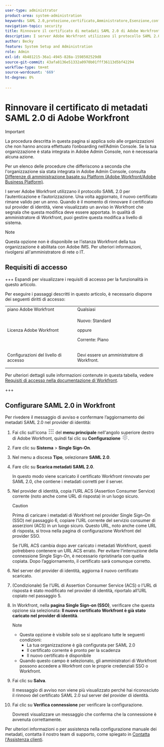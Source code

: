 ```yaml
---
user-type: administrator
product-area: system-administration
keywords: SAML 2.0,protezione,certificato,Amministratore,Esenzione,configura,metadati
navigation-topic: security
title: Rinnovare il certificato di metadati SAML 2.0 di Adobe Workfront
description: I server Adobe Workfront utilizzano il protocollo SAML 2.0 per l’autenticazione e l’autorizzazione. Una volta aggiornato, il nuovo certificato rimane valido per un anno. Quando è il momento di rinnovare il certificato sul provider di identità, viene visualizzato un avviso in Workfront che segnala che questa modifica deve essere apportata. In qualità di amministratore di Workfront, puoi gestire questa modifica a livello di sistema.
author: Becky
feature: System Setup and Administration
role: Admin
exl-id: 4b481215-36a1-4945-828a-1598502529d8
source-git-commit: 43afa8136e51332a0970b01fff36113d5bf42294
workflow-type: tm+mt
source-wordcount: '669'
ht-degree: 0%

---
```


# Rinnovare il certificato di metadati SAML 2.0 di Adobe Workfront

>[!IMPORTANT]
>
>La procedura descritta in questa pagina si applica solo alle organizzazioni che non hanno ancora effettuato l’onboarding nell’Admin Console. Se la tua organizzazione è stata integrata in Adobe Admin Console, non è necessaria alcuna azione.
>
>Per un elenco delle procedure che differiscono a seconda che l&#39;organizzazione sia stata integrata in Adobe Admin Console, consulta [Differenze di amministrazione basate su Platform (Adobe Workfront/Adobe Business Platform)](../../../administration-and-setup/get-started-wf-administration/actions-in-admin-console.md).

I server Adobe Workfront utilizzano il protocollo SAML 2.0 per l’autenticazione e l’autorizzazione. Una volta aggiornato, il nuovo certificato rimane valido per un anno. Quando è il momento di rinnovare il certificato sul provider di identità, viene visualizzato un avviso in Workfront che segnala che questa modifica deve essere apportata. In qualità di amministratore di Workfront, puoi gestire questa modifica a livello di sistema.

<!--Use this Important note box in the last few weeks before each update.

You must take action to update the metadata in your identity provider with the information from the renewed certificate before the specified date. Mismatched certificates can keep your users from logging in to Workfront after November 22, 2022.
 
-->

>[!NOTE]
>
>Questa opzione non è disponibile se l’istanza Workfront della tua organizzazione è abilitata con Adobe IMS. Per ulteriori informazioni, rivolgersi all&#39;amministratore di rete o IT.

## Requisiti di accesso

+++ Espandi per visualizzare i requisiti di accesso per la funzionalità in questo articolo.

Per eseguire i passaggi descritti in questo articolo, è necessario disporre dei seguenti diritti di accesso:

<table style="table-layout:auto"> 
 <col> 
 <col> 
 <tbody> 
  <tr> 
   <td role="rowheader">piano Adobe Workfront</td> 
   <td>Qualsiasi</td> 
  </tr> 
 <tr> 
  <td role="rowheader">Licenza Adobe Workfront</td> 
  <td> <p>Nuovo: Standard </p>
 <p>oppure</p> 
<p>Corrente: Piano </p> 
</td> 
 </tr>   
 <tr> 
   <td role="rowheader">Configurazioni del livello di accesso</td> 
   <td> <p>Devi essere un amministratore di Workfront.</p> </td> 
  </tr> 
 </tbody> 
</table>

Per ulteriori dettagli sulle informazioni contenute in questa tabella, vedere [Requisiti di accesso nella documentazione di Workfront](/help/quicksilver/administration-and-setup/add-users/access-levels-and-object-permissions/access-level-requirements-in-documentation.md).

+++

## Configurare SAML 2.0 in Workfront

Per rivedere il messaggio di avviso e confermare l’aggiornamento dei metadati SAML 2.0 nel provider di identità:

1. Fai clic sull&#39;icona ![](assets/main-menu-icon.png) del **menu principale** nell&#39;angolo superiore destro di Adobe Workfront, quindi fai clic su **Configurazione** ![](assets/gear-icon-settings.png).

1. Fare clic su **Sistema** > **Single Sign-On**.

1. Nel menu a discesa **Tipo**, selezionare **SAML 2.0**.

1. Fare clic su **Scarica metadati SAML 2.0**.

   In questo modo viene scaricato il certificato Workfront rinnovato per SAML 2.0, che contiene i metadati corretti per il server.

1. Nel provider di identità, copia l’URL ACS (Assertion Consumer Service) corrente (noto anche come URL di risposta) in un luogo sicuro.

   >[!CAUTION]
   >
   >Prima di caricare i metadati di Workfront nel provider Single Sign-On (SSO) nel passaggio 6, copiare l&#39;URL corrente del servizio consumer di asserzioni (ACS) in un luogo sicuro. Questo URL, noto anche come URL di risposta, si trova nella pagina di configurazione Workfront del provider SSO.
   >
   >
   >Se l’URL ACS cambia dopo aver caricato i metadati Workfront, questi potrebbero contenere un URL ACS errato. Per evitare l&#39;interruzione della connessione Single Sign-On, è necessario ripristinarla con quella copiata. Dopo l’aggiornamento, il certificato sarà comunque corretto.

1. Nel server del provider di identità, aggiorna il nuovo certificato scaricato.
1. (Condizionale) Se l’URL di Assertion Consumer Service (ACS) o l’URL di risposta è stato modificato nel provider di identità, riportalo all’URL copiato nel passaggio 5.
1. In Workfront, nella **pagina Single Sign-on (SSO)**, verificare che questa opzione sia selezionata: **Il nuovo certificato Workfront è già stato caricato nel provider di identità**.

   >[!NOTE]
   >
   >* Questa opzione è visibile solo se si applicano tutte le seguenti condizioni:
   >   * La tua organizzazione è già configurata per SAML 2.0
   >   * Il certificato corrente è pronto per la scadenza
   >   * Il nuovo certificato è disponibile
   >* Quando questo campo è selezionato, gli amministratori di Workfront possono accedere a Workfront con le proprie credenziali SSO o Workfront.

1. Fai clic su **Salva**.

   Il messaggio di avviso non viene più visualizzato perché hai riconosciuto il rinnovo del certificato SAML 2.0 sul server del provider di identità.

1. Fai clic su **Verifica connessione** per verificare la configurazione.

   Dovresti visualizzare un messaggio che conferma che la connessione è avvenuta correttamente.

Per ulteriori informazioni o per assistenza nella configurazione manuale dei metadati, contatta il nostro team di supporto, come spiegato in [Contatta l&#39;Assistenza clienti](../../../workfront-basics/tips-tricks-and-troubleshooting/contact-customer-support.md).
